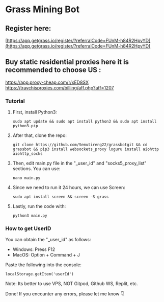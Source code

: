# Grass Mining Bot

## Register here:
[https://app.getgrass.io/register/?referralCode=FUnM-h84R2HpvYD](https://app.getgrass.io/register/?referralCode=FUnM-h84R2HpvYD)

## Buy static residential proxies here it is recommended to choose US :
https://app.proxy-cheap.com/r/xED8SX
https://travchisproxies.com/billing/aff.php?aff=1207

### Tutorial

1. First, install Python3:
    ```
    sudo apt update && sudo apt install python3 && sudo apt install python3-pip
    ```

2. After that, clone the repo:
    ```
    git clone https://github.com/Semutireng22/grassbotgit && cd grassbot && pip3 install websockets_proxy loguru install aiohttp aiohttp_socks
    ```

3. Then, edit main.py file in the "_user_id" and "socks5_proxy_list" sections. You can use: 
    ```
    nano main.py
    ```

4. Since we need to run it 24 hours, we can use Screen:
    ```
    sudo apt install screen && screen -S grass
    ```

5. Lastly, run the code with:
    ```
   python3 main.py
    ```

### How to get UserID

You can obtain the "_user_id" as follows:
- Windows: Press F12
- MacOS: Option + Command + J

Paste the following into the console:
```
localStorage.getItem('userId')
```

Note:
Its better to use VPS, NOT Gitpod, Github WS, Replit, etc. 

Done! If you encounter any errors, please let me know 👇
